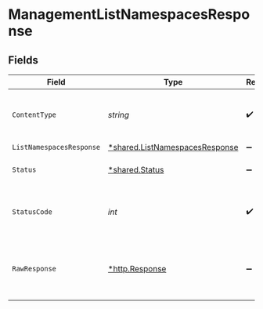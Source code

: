# ManagementListNamespacesResponse


## Fields

| Field                                                                           | Type                                                                            | Required                                                                        | Description                                                                     |
| ------------------------------------------------------------------------------- | ------------------------------------------------------------------------------- | ------------------------------------------------------------------------------- | ------------------------------------------------------------------------------- |
| `ContentType`                                                                   | *string*                                                                        | :heavy_check_mark:                                                              | HTTP response content type for this operation                                   |
| `ListNamespacesResponse`                                                        | [*shared.ListNamespacesResponse](../../models/shared/listnamespacesresponse.md) | :heavy_minus_sign:                                                              | OK                                                                              |
| `Status`                                                                        | [*shared.Status](../../models/shared/status.md)                                 | :heavy_minus_sign:                                                              | Default error response                                                          |
| `StatusCode`                                                                    | *int*                                                                           | :heavy_check_mark:                                                              | HTTP response status code for this operation                                    |
| `RawResponse`                                                                   | [*http.Response](https://pkg.go.dev/net/http#Response)                          | :heavy_minus_sign:                                                              | Raw HTTP response; suitable for custom response parsing                         |